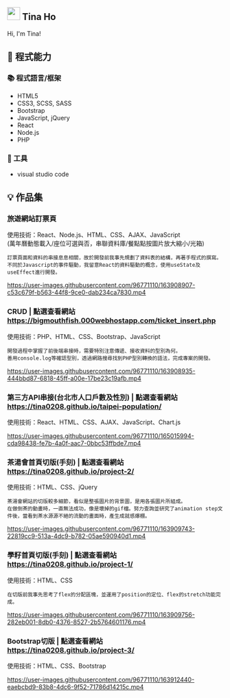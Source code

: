 ## <img width="30px" src="https://www.emojiall.com/en/header-svg/%F0%9F%90%A0.svg" />  Tina Ho

Hi, I'm Tina! 

## 🧠 程式能力
### 📚 程式語言/框架
- HTML5
- CSS3, SCSS, SASS
- Bootstrap
- JavaScript, jQuery
- React
- Node.js
- PHP

### 🔧 工具
- visual studio code

## 💡 作品集
### 旅遊網站訂票頁<br>
使用技術：React、Node.js、HTML、CSS、AJAX、JavaScript<br>(萬年曆動態載入/座位可選與否，串聯資料庫/餐點點按圖片放大縮小/光箱)<br>
  
    訂票頁面和資料的串接息息相關，故於開發前我事先規劃了資料表的結構，再著手程式的撰寫。
    不同於Javascript的事件驅動，我留意React的資料驅動的概念，使用useState及useEffect進行開發。

https://user-images.githubusercontent.com/96771110/163908907-c53c679f-b563-44f8-9ce0-dab234ca7830.mp4

### CRUD | 點選查看網站 https://bigmouthfish.000webhostapp.com/ticket_insert.php<br>
使用技術：PHP、HTML、CSS、Bootstrap、JavaScript<br>

    開發過程中掌握了前後端串接時，需要特別注意傳遞、接收資料的型別為何。
    善用console.log等確認型別，透過網路搜尋找到PHP型別轉換的語法，完成專案的開發。

https://user-images.githubusercontent.com/96771110/163908935-444bbd87-6818-45ff-a00e-17be23c19afb.mp4

### 第三方API串接(台北市人口戶數及性別) | 點選查看網站 https://tina0208.github.io/taipei-population/
使用技術：React、HTML、CSS、AJAX、JavaScript、Chart.js<br>

https://user-images.githubusercontent.com/96771110/165015994-cda98438-fe7b-4a0f-aac7-0bbc53ffbde7.mp4


### 茶湯會首頁切版(手刻) | 點選查看網站 https://tina0208.github.io/project-2/
使用技術：HTML、CSS、jQuery<br>

    茶湯會網站的切版較多細節，看似是整張圖片的背景圖，是用各張圖片所組成。
    在做倒茶的動畫時，一直無法成功，像是壞掉的gif檔。努力查詢並研究了animation step文件後，當看到茶水源源不絕的流動的畫面時，產生成就感爆棚。

https://user-images.githubusercontent.com/96771110/163909743-22819cc9-513a-4dc9-b782-05ae590940d1.mp4

### 學籽首頁切版(手刻) | 點選查看網站 https://tina0208.github.io/project-1/
使用技術：HTML、CSS<br>

    在切版前我事先思考了flex的分配區塊，並運用了position的定位、flex的stretch功能完成。

https://user-images.githubusercontent.com/96771110/163909756-282eb001-8db0-4376-8527-2b5764601176.mp4

### Bootstrap切版 | 點選查看網站 https://tina0208.github.io/project-3/
使用技術：HTML、CSS、Bootstrap<br>

https://user-images.githubusercontent.com/96771110/163912440-eaebcbd9-83b8-4dc6-9f52-71786d14215c.mp4




<!--
**Tina0208/Tina0208** is a ✨ _special_ ✨ repository because its `README.md` (this file) appears on your GitHub profile.

Here are some ideas to get you started:

- 🔭 I’m currently working on ...
- 🌱 I’m currently learning ...
- 👯 I’m looking to collaborate on ...
- 🤔 I’m looking for help with ...
- 💬 Ask me about ...
- 📫 How to reach me: ...
- 😄 Pronouns: ...
- ⚡ Fun fact: ...
-->



















